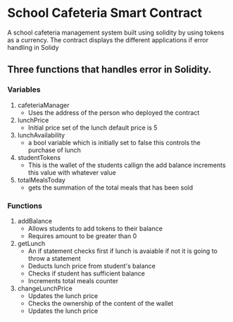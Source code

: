 # School Cafeteria Smart Contract

A school cafeteria management system built using solidity by using tokens as a currency. The contract displays the different applications if error handling in Solidy 

## Three functions that handles error in Solidity. 

### Variables
1. cafeteriaManager
   * Uses the address of the person who deployed the contract
2. lunchPrice
   * Initial price set of the lunch default price is 5
3. lunchAvailability
   * a bool variable which is initially set to false this controls the purchase of lunch
4. studentTokens
   * This is the wallet of the students callign the add balance increments this value with whatever value
3. totalMealsToday
   * gets the summation of the total meals that has been sold


### Functions
1. addBalance
    * Allows students to add tokens to their balance
    * Requires amount to be greater than 0
2. getLunch
    * An if statement checks first if lunch is avaiable if not it is going to throw a statement
    * Deducts lunch price from student's balance
    * Checks if student has sufficient balance
    * Increments total meals counter
4. changeLunchPrice
    * Updates the lunch price
    * Checks the ownership of the content of the wallet
    * Updates the lunch price

